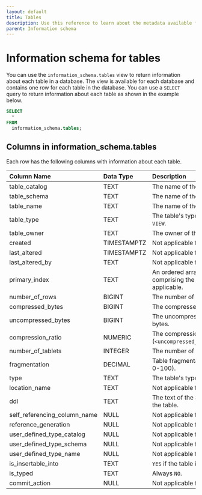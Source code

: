 ```yaml
---
layout: default
title: Tables
description: Use this reference to learn about the metadata available for Firebolt tables using the information schema.
parent: Information schema
---
```


# Information schema for tables

You can use the `information_schema.tables` view to return information about each table in a database. The view is available for each database and contains one row for each table in the database. You can use a `SELECT` query to return information about each table as shown in the example below.

```sql
SELECT
  *
FROM
  information_schema.tables;
```

## Columns in information_schema.tables

Each row has the following columns with information about each table.

| Column Name                 | Data Type   | Description |
| :---------------------------| :-----------| :-----------|
| table_catalog               | TEXT        | The name of the database. |
| table_schema                | TEXT        | The name of the schema. |
| table_name                  | TEXT        | The name of the table. |
| table_type                  | TEXT        | The table's type, e.g. `BASE TABLE`, `EXTERNAL` `VIEW`. |
| table_owner                 | TEXT        | The owner of the table, `NULL` if there is none. |
| created                     | TIMESTAMPTZ | Not applicable for Firebolt. |
| last_altered                | TIMESTAMPTZ | Not applicable for Firebolt. |
| last_altered_by             | TEXT        | Not applicable for Firebolt. |
| primary_index               | TEXT        | An ordered array of the column names comprising the primary index definition, if applicable. |
| number_of_rows              | BIGINT      | The number of rows in the table. |
| compressed_bytes            | BIGINT      | The compressed size of the table in bytes. |
| uncompressed_bytes          | BIGINT      | The uncompressed size of the table in bytes. |
| compression_ratio           | NUMERIC     | The compression ratio (`<uncompressed_bytes>`/`<compressed_bytes>`). |
| number_of_tablets           | INTEGER     | The number of tablets comprising the table. |
| fragmentation               | DECIMAL     | Table fragmentation percentage (between 0-100). |
| type                        | TEXT        | The table's type. |
| location_name               | TEXT        | Not applicable for Firebolt. |
| ddl                         | TEXT        | The text of the SQL statement that created the table. |
| self_referencing_column_name| NULL        | Not applicable for Firebolt. |
| reference_generation        | NULL        | Not applicable for Firebolt. |
| user_defined_type_catalog   | NULL        | Not applicable for Firebolt. |
| user_defined_type_schema    | NULL        | Not applicable for Firebolt. |
| user_defined_type_name      | NULL        | Not applicable for Firebolt. |
| is_insertable_into          | TEXT        | `YES` if the table is insertable, `NO` otherwise. |
| is_typed                    | TEXT        | Always `NO`. |
| commit_action               | NULL        | Not applicable for Firebolt. |
